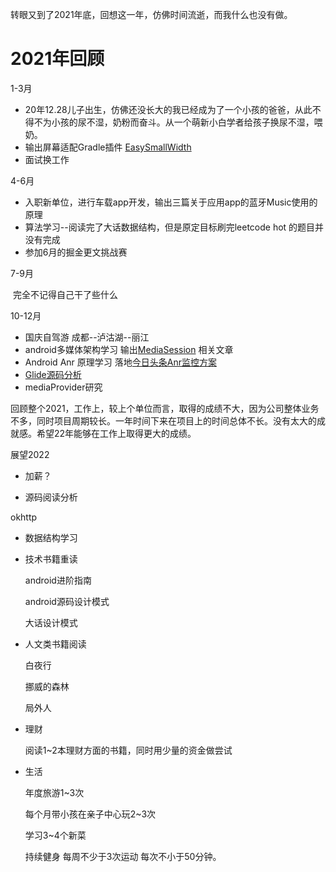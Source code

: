 转眼又到了2021年底，回想这一年，仿佛时间流逝，而我什么也没有做。

# 2021年回顾

1-3月

- 20年12.28儿子出生，仿佛还没长大的我已经成为了一个小孩的爸爸，从此不得不为小孩的尿不湿，奶粉而奋斗。从一个萌新小白学者给孩子换尿不湿，喂奶。
- 输出屏幕适配Gradle插件  [EasySmallWidth](https://juejin.cn/post/6921707764234502151)
- 面试换工作

4-6月

- 入职新单位，进行车载app开发，输出三篇关于应用app的蓝牙Music使用的原理
- 算法学习--阅读完了大话数据结构，但是原定目标刷完leetcode  hot  的题目并没有完成
- 参加6月的掘金更文挑战赛

7-9月

​	完全不记得自己干了些什么

10-12月

- 国庆自驾游  成都--泸沽湖--丽江  
- android多媒体架构学习  输出[MediaSession](https://juejin.cn/post/7033304700754034702) 相关文章
- Android Anr 原理学习  落地[今日头条Anr监控方案](https://juejin.cn/post/7033656435145883678)
- [Glide源码分析](https://juejin.cn/post/7041576553175580709)  
- mediaProvider研究



回顾整个2021，工作上，较上个单位而言，取得的成绩不大，因为公司整体业务不多，同时项目周期较长。一年时间下来在项目上的时间总体不长。没有太大的成就感。希望22年能够在工作上取得更大的成绩。



展望2022

- 加薪？

- 源码阅读分析

okhttp

- 数据结构学习

- 技术书籍重读

  android进阶指南		

  android源码设计模式

  大话设计模式

- 人文类书籍阅读

  白夜行

  挪威的森林

  局外人

- 理财

  阅读1~2本理财方面的书籍，同时用少量的资金做尝试

- 生活

  年度旅游1~3次

  每个月带小孩在亲子中心玩2~3次

  学习3~4个新菜

  持续健身 每周不少于3次运动 每次不小于50分钟。




